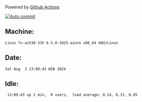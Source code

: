 Powered by [Github Actions](https://github.com/features/actions)

[![Auto commit](https://github.com/hiage/workstation/workflows/Auto%20commit/badge.svg)](https://github.com/hiage/workstation/actions?query=workflow%3A%22Auto+commit%22)

## Machine:
```
Linux fv-az530-335 6.5.0-1025-azure x86_64 GNU/Linux
```
## Date:
```
Sat Aug  3 13:09:43 WIB 2024
```
## Idle:
```
 13:09:43 up 1 min,  0 users,  load average: 0.24, 0.13, 0.05
```
